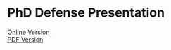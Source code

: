 # PhD Defense Presentation
[Online Version](0phoff.github.io/phd-defense)  
[PDF Version](https://github.com/0phoff/phd-defense/blob/master/slides.pdf?raw=true)
